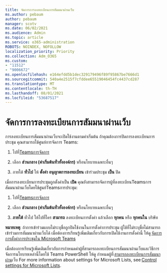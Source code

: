 ```yaml
---
title: จัดการการลงทะเบียนการสัมมนาผ่านเว็บ
ms.author: pebaum
author: pebaum
manager: scotv
ms.date: 06/02/2021
ms.audience: Admin
ms.topic: article
ms.service: o365-administration
ROBOTS: NOINDEX, NOFOLLOW
localization_priority: Priority
ms.collection: Adm_O365
ms.custom:
- "11512"
- "9006672"
ms.openlocfilehash: e164efdd5b1dec329179496f89f95867be7666d1
ms.sourcegitcommit: 540a4e2515f7cfddee65519046454fc4437cd287
ms.translationtype: MT
ms.contentlocale: th-TH
ms.lasthandoff: 08/01/2021
ms.locfileid: "53687517"
---
```

# <a name="manage-webinar-registration"></a>จัดการการลงทะเบียนการสัมมนาผ่านเว็บ

การลงทะเบียนการสัมมนาผ่านเว็บจะเปิดใช้งานตามค่าเริ่มต้น ถ้าคุณต้องการปิดการลงทะเบียนการประชุม คุณสามารถใช้ศูนย์การจัดการ Teams: 

1. ไปที่[Teamsการจัดการ](https://admin.teams.microsoft.com/policies/meetings) 

2. เลือก **ส่วนกลาง (ค่าเริ่มต้นทั่วทั้งองค์กร)** หรือนโยบายเฉพาะอื่นๆ 

3. ภายใต้ **ทั่วไป** ให้ **ตั้งค่า อนุญาตการลงทะเบียน** เข้าร่วมประชุม **เป็น** ปิด 

เมื่อการลงทะเบียนการประชุมถูกตั้งค่าเป็น **เปิด** คุณยังสามารถจัดการผู้ที่ลงทะเบียนTeamsการสัมมนาผ่านเว็บโดยใช้ศูนย์Teamsการประชุม: 

1. ไปที่[Teamsการจัดการ](https://admin.teams.microsoft.com/policies/meetings) 

2. เลือก **ส่วนกลาง (ค่าเริ่มต้นทั่วทั้งองค์กร)** หรือนโยบายเฉพาะอื่นๆ 

3. **ภายใต้** ทั่วไป ให้ไปที่ใคร **สามารถ** ลงทะเบียนการตั้งค่า แล้วเลือก **ทุกคน** หรือ **ทุกคนใน** บริษัท 

**หมายเหตุ**: ถ้าการเข้าร่วมแบบไม่ระบุชื่อถูกปิดใช้งานในการตั้งค่าการประชุม ผู้ใช้ที่ไม่ระบุชื่อไม่สามารถเข้าร่วมการสัมมนาผ่านเว็บได้ เมื่อต้องการเรียนรู้เพิ่มเติมเกี่ยวกับการเปิดใช้งานการตั้งค่านี้ ให้ดู [จัดการการตั้งค่าการประชุมใน Microsoft Teams](/microsoftteams/meeting-settings-in-teams) 

เมื่อต้องการเรียนรู้เพิ่มเติมเกี่ยวกับการกําหนดค่าผู้ที่สามารถลงทะเบียนการสัมมนาผ่านเว็บและวิธีการจัดการนโยบายเหล่านี้โดยใช้ Teams PowerShell ให้ดู กําหนดผู้ที่ [สามารถลงทะเบียนการสัมมนาผ่าน](/microsoftteams/set-up-webinars?source=docs#configure-who-can-register-for-webinars)เว็บ For more information about settings for Microsoft Lists, see [Control settings for Microsoft Lists](/sharepoint/control-lists). 

 